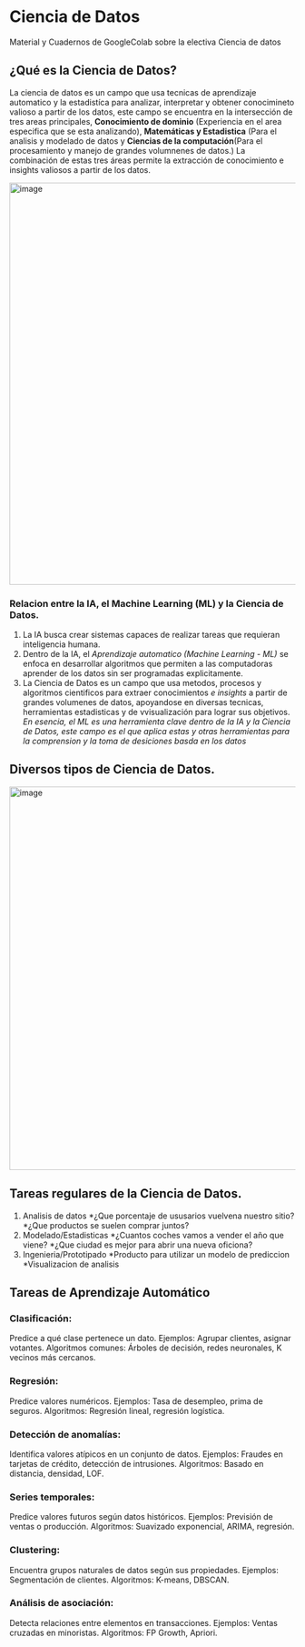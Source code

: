 # Ciencia de Datos
Material y Cuadernos de GoogleColab sobre la electiva Ciencia de datos
## ¿Qué es la Ciencia de Datos?
La ciencia de datos es un campo que usa tecnicas de aprendizaje automatico y la estadistíca para analizar, interpretar y obtener conocimineto valioso a partir de los datos, este campo se encuentra en la intersección de tres areas principales, **Conocimiento de dominio** (Experiencia en el area especifica que se esta analizando), **Matemáticas y Estadistica** (Para el analisis y modelado de datos y **Ciencias de la computación**(Para el procesamiento y manejo de grandes volumnenes de datos.)
La combinación de estas tres áreas permite la extracción de conocimiento e insights valiosos a partir de los datos.

<img width="640" height="707" alt="image" src="https://github.com/user-attachments/assets/4cf4f840-cf08-400b-afe1-801207f12ca9" />

### Relacion entre la IA, el Machine Learning (ML) y la Ciencia de Datos.
1. La IA busca crear sistemas capaces de realizar tareas que requieran inteligencia humana.
2. Dentro de la IA, el *Aprendizaje automatico (Machine Learning - ML)* se enfoca en desarrollar algoritmos que permiten a las computadoras aprender de los datos sin ser programadas explicitamente.
3. La Ciencia de Datos es un campo que usa metodos, procesos y algoritmos cientificos para extraer conocimientos *e insights* a partir de grandes volumenes de datos, apoyandose en diversas tecnicas, herramientas estadisticas y de vvisualización para lograr sus objetivos.
*En esencia, el ML es una herramienta clave dentro de la IA y la Ciencia de Datos, este campo es el que aplica estas y otras herramientas para la comprension y la toma de desiciones basda en los datos*
## Diversos tipos de Ciencia de Datos.
<img width="1170" height="674" alt="image" src="https://github.com/user-attachments/assets/d0069f67-91f8-4916-89d9-3627edc02cc3" />

## Tareas regulares de la Ciencia de Datos.
1. Analisis de datos
*¿Que porcentaje de ususarios vuelvena nuestro sitio?
*¿Que productos se suelen comprar juntos?
2. Modelado/Estadisticas
*¿Cuantos coches vamos a vender el año que viene?
*¿Que ciudad es mejor para abrir una nueva oficiona?
3. Ingenieria/Prototipado
*Producto para utilizar un modelo de prediccion
*Visualizacion de analisis

## Tareas de Aprendizaje Automático

### Clasificación:
Predice a qué clase pertenece un dato.
Ejemplos: Agrupar clientes, asignar votantes.
Algoritmos comunes: Árboles de decisión, redes neuronales, K vecinos más cercanos.

### Regresión:
Predice valores numéricos.
Ejemplos: Tasa de desempleo, prima de seguros.
Algoritmos: Regresión lineal, regresión logística.

### Detección de anomalías:
Identifica valores atípicos en un conjunto de datos.
Ejemplos: Fraudes en tarjetas de crédito, detección de intrusiones.
Algoritmos: Basado en distancia, densidad, LOF.

### Series temporales:
Predice valores futuros según datos históricos.
Ejemplos: Previsión de ventas o producción.
Algoritmos: Suavizado exponencial, ARIMA, regresión.

### Clustering:
Encuentra grupos naturales de datos según sus propiedades.
Ejemplos: Segmentación de clientes.
Algoritmos: K-means, DBSCAN.

### Análisis de asociación:
Detecta relaciones entre elementos en transacciones.
Ejemplos: Ventas cruzadas en minoristas.
Algoritmos: FP Growth, Apriori.

